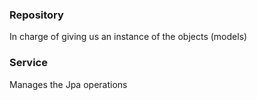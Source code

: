 

### Repository

In charge of giving us an instance of the objects (models)

### Service

Manages the Jpa operations